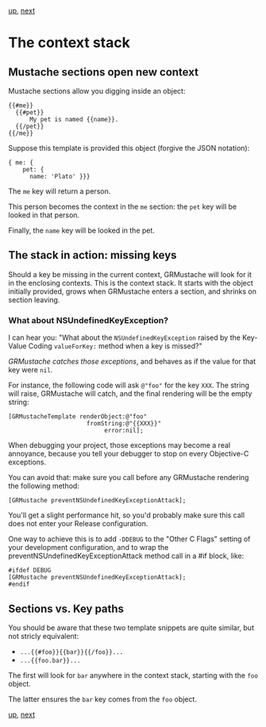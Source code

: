 [up](../runtime.md), [next](loops.md)

The context stack
=================

Mustache sections open new context
----------------------------------

Mustache sections allow you digging inside an object:

    {{#me}}
      {{#pet}}
          My pet is named {{name}}.
      {{/pet}}
    {{/me}}

Suppose this template is provided this object (forgive the JSON notation):

    { me: {
        pet: {
          name: 'Plato' }}}

The `me` key will return a person.

This person becomes the context in the `me` section: the `pet` key will be looked in that person.

Finally, the `name` key will be looked in the pet.

The stack in action: missing keys
---------------------------------

Should a key be missing in the current context, GRMustache will look for it in the enclosing contexts. This is the context stack. It starts with the object initially provided, grows when GRMustache enters a section, and shrinks on section leaving.

### What about NSUndefinedKeyException?

I can hear you: "What about the `NSUndefinedKeyException` raised by the Key-Value Coding `valueForKey:` method when a key is missed?"

*GRMustache catches those exceptions*, and behaves as if the value for that key were `nil`.

For instance, the following code will ask `@"foo"` for the key `XXX`. The string will raise, GRMustache will catch, and the final rendering will be the empty string:

    [GRMustacheTemplate renderObject:@"foo"
                          fromString:@"{{XXX}}"
                               error:nil];

When debugging your project, those exceptions may become a real annoyance, because you tell your debugger to stop on every Objective-C exceptions.

You can avoid that: make sure you call before any GRMustache rendering the following method:

    [GRMustache preventNSUndefinedKeyExceptionAttack];

You'll get a slight performance hit, so you'd probably make sure this call does not enter your Release configuration.

One way to achieve this is to add `-DDEBUG` to the "Other C Flags" setting of your development configuration, and to wrap the preventNSUndefinedKeyExceptionAttack method call in a #if block, like:

    #ifdef DEBUG
    [GRMustache preventNSUndefinedKeyExceptionAttack];
    #endif

Sections vs. Key paths
----------------------

You should be aware that these two template snippets are quite similar, but not stricly equivalent:

- `...{{#foo}}{{bar}}{{/foo}}...`
- `...{{foo.bar}}...`

The first will look for `bar` anywhere in the context stack, starting with the `foo` object.

The latter ensures the `bar` key comes from the `foo` object.

[up](../runtime.md), [next](loops.md)
